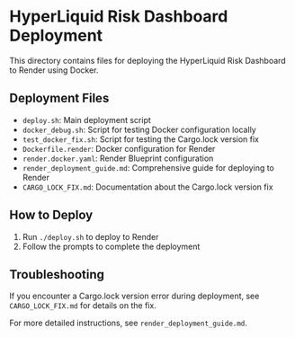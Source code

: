 # HyperLiquid Risk Dashboard Deployment

This directory contains files for deploying the HyperLiquid Risk Dashboard to Render using Docker.

## Deployment Files

- `deploy.sh`: Main deployment script
- `docker_debug.sh`: Script for testing Docker configuration locally
- `test_docker_fix.sh`: Script for testing the Cargo.lock version fix
- `Dockerfile.render`: Docker configuration for Render
- `render.docker.yaml`: Render Blueprint configuration
- `render_deployment_guide.md`: Comprehensive guide for deploying to Render
- `CARGO_LOCK_FIX.md`: Documentation about the Cargo.lock version fix

## How to Deploy

1. Run `./deploy.sh` to deploy to Render
2. Follow the prompts to complete the deployment

## Troubleshooting

If you encounter a Cargo.lock version error during deployment, see `CARGO_LOCK_FIX.md` for details on the fix.

For more detailed instructions, see `render_deployment_guide.md`.
